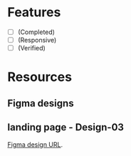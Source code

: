 # Features
- [ ] (Completed)
- [ ] (Responsive)
- [ ] (Verified)

# Resources
## Figma designs
## landing page - Design-03
[Figma design URL](https://www.figma.com/design/4oOseqQPpOEOibpXql26OM/PUID?node-id=1-59869&t=bHW9G3ynD4skGl9B-4).